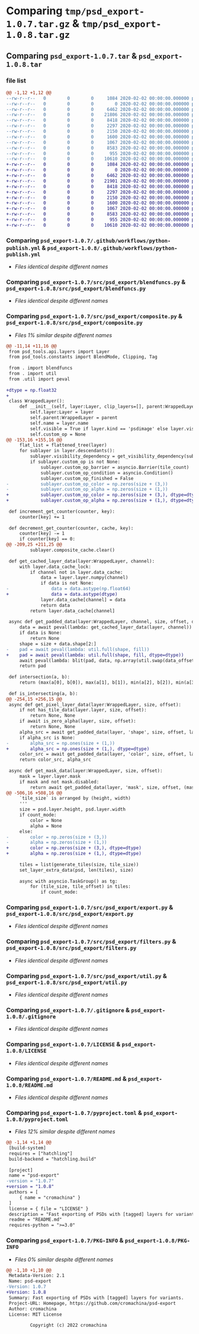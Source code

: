 # Comparing `tmp/psd_export-1.0.7.tar.gz` & `tmp/psd_export-1.0.8.tar.gz`

## Comparing `psd_export-1.0.7.tar` & `psd_export-1.0.8.tar`

### file list

```diff
@@ -1,12 +1,12 @@
--rw-r--r--   0        0        0     1084 2020-02-02 00:00:00.000000 psd_export-1.0.7/.github/workflows/python-publish.yml
--rw-r--r--   0        0        0        0 2020-02-02 00:00:00.000000 psd_export-1.0.7/src/psd_export/__init__.py
--rw-r--r--   0        0        0     6462 2020-02-02 00:00:00.000000 psd_export-1.0.7/src/psd_export/blendfuncs.py
--rw-r--r--   0        0        0    21806 2020-02-02 00:00:00.000000 psd_export-1.0.7/src/psd_export/composite.py
--rw-r--r--   0        0        0     8418 2020-02-02 00:00:00.000000 psd_export-1.0.7/src/psd_export/export.py
--rw-r--r--   0        0        0     2297 2020-02-02 00:00:00.000000 psd_export-1.0.7/src/psd_export/filters.py
--rw-r--r--   0        0        0     2150 2020-02-02 00:00:00.000000 psd_export-1.0.7/src/psd_export/util.py
--rw-r--r--   0        0        0     1600 2020-02-02 00:00:00.000000 psd_export-1.0.7/.gitignore
--rw-r--r--   0        0        0     1067 2020-02-02 00:00:00.000000 psd_export-1.0.7/LICENSE
--rw-r--r--   0        0        0     8583 2020-02-02 00:00:00.000000 psd_export-1.0.7/README.md
--rw-r--r--   0        0        0      955 2020-02-02 00:00:00.000000 psd_export-1.0.7/pyproject.toml
--rw-r--r--   0        0        0    10610 2020-02-02 00:00:00.000000 psd_export-1.0.7/PKG-INFO
+-rw-r--r--   0        0        0     1084 2020-02-02 00:00:00.000000 psd_export-1.0.8/.github/workflows/python-publish.yml
+-rw-r--r--   0        0        0        0 2020-02-02 00:00:00.000000 psd_export-1.0.8/src/psd_export/__init__.py
+-rw-r--r--   0        0        0     6462 2020-02-02 00:00:00.000000 psd_export-1.0.8/src/psd_export/blendfuncs.py
+-rw-r--r--   0        0        0    21901 2020-02-02 00:00:00.000000 psd_export-1.0.8/src/psd_export/composite.py
+-rw-r--r--   0        0        0     8418 2020-02-02 00:00:00.000000 psd_export-1.0.8/src/psd_export/export.py
+-rw-r--r--   0        0        0     2297 2020-02-02 00:00:00.000000 psd_export-1.0.8/src/psd_export/filters.py
+-rw-r--r--   0        0        0     2150 2020-02-02 00:00:00.000000 psd_export-1.0.8/src/psd_export/util.py
+-rw-r--r--   0        0        0     1600 2020-02-02 00:00:00.000000 psd_export-1.0.8/.gitignore
+-rw-r--r--   0        0        0     1067 2020-02-02 00:00:00.000000 psd_export-1.0.8/LICENSE
+-rw-r--r--   0        0        0     8583 2020-02-02 00:00:00.000000 psd_export-1.0.8/README.md
+-rw-r--r--   0        0        0      955 2020-02-02 00:00:00.000000 psd_export-1.0.8/pyproject.toml
+-rw-r--r--   0        0        0    10610 2020-02-02 00:00:00.000000 psd_export-1.0.8/PKG-INFO
```

### Comparing `psd_export-1.0.7/.github/workflows/python-publish.yml` & `psd_export-1.0.8/.github/workflows/python-publish.yml`

 * *Files identical despite different names*

### Comparing `psd_export-1.0.7/src/psd_export/blendfuncs.py` & `psd_export-1.0.8/src/psd_export/blendfuncs.py`

 * *Files identical despite different names*

### Comparing `psd_export-1.0.7/src/psd_export/composite.py` & `psd_export-1.0.8/src/psd_export/composite.py`

 * *Files 1% similar despite different names*

```diff
@@ -11,14 +11,16 @@
 from psd_tools.api.layers import Layer
 from psd_tools.constants import BlendMode, Clipping, Tag
 
 from . import blendfuncs
 from . import util
 from .util import peval
 
+dtype = np.float32
+
 class WrappedLayer():
     def __init__(self, layer:Layer, clip_layers=[], parent:WrappedLayer=None):
         self.layer:Layer = layer
         self.parent:WrappedLayer = parent
         self.name = layer.name
         self.visible = True if layer.kind == 'psdimage' else layer.visible
         self.custom_op = None
@@ -153,16 +155,16 @@
     flat_list = flattened_tree(layer)
     for sublayer in layer.descendants():
         sublayer.visibility_dependency = get_visibility_dependency(sublayer, possible_dependencies(sublayer, flat_list))
         if sublayer.custom_op is not None:
             sublayer.custom_op_barrier = asyncio.Barrier(tile_count)
             sublayer.custom_op_condition = asyncio.Condition()
             sublayer.custom_op_finished = False
-            sublayer.custom_op_color = np.zeros(size + (3,))
-            sublayer.custom_op_alpha = np.zeros(size + (1,))
+            sublayer.custom_op_color = np.zeros(size + (3,), dtype=dtype)
+            sublayer.custom_op_alpha = np.zeros(size + (1,), dtype=dtype)
 
 def increment_get_counter(counter, key):
     counter[key] += 1
 
 def decrement_get_counter(counter, cache, key):
     counter[key] -= 1
     if counter[key] == 0:
@@ -209,25 +211,25 @@
         sublayer.composite_cache.clear()
 
 def get_cached_layer_data(layer:WrappedLayer, channel):
     with layer.data_cache_lock:
         if channel not in layer.data_cache:
             data = layer.layer.numpy(channel)
             if data is not None:
-                data = data.astype(np.float64)
+                data = data.astype(dtype)
             layer.data_cache[channel] = data
             return data
         return layer.data_cache[channel]
 
 async def get_padded_data(layer:WrappedLayer, channel, size, offset, data_offset, fill=0.0):
     data = await peval(lambda: get_cached_layer_data(layer, channel))
     if data is None:
         return None
     shape = size + data.shape[2:]
-    pad = await peval(lambda: util.full(shape, fill))
+    pad = await peval(lambda: util.full(shape, fill, dtype=dtype))
     await peval(lambda: blit(pad, data, np.array(util.swap(data_offset)) - np.array(offset)))
     return pad
 
 def intersection(a, b):
     return (max(a[0], b[0]), max(a[1], b[1]), min(a[2], b[2]), min(a[3], b[3]))
 
 def is_intersecting(a, b):
@@ -254,15 +256,15 @@
 async def get_pixel_layer_data(layer:WrappedLayer, size, offset):
     if not has_tile_data(layer.layer, size, offset):
         return None, None
     if await is_zero_alpha(layer, size, offset):
         return None, None
     alpha_src = await get_padded_data(layer, 'shape', size, offset, layer.layer.offset)
     if alpha_src is None:
-        alpha_src = np.ones(size + (1,))
+        alpha_src = np.ones(size + (1,), dtype=dtype)
     color_src = await get_padded_data(layer, 'color', size, offset, layer.layer.offset)
     return color_src, alpha_src
 
 async def get_mask_data(layer:WrappedLayer, size, offset):
     mask = layer.layer.mask
     if mask and not mask.disabled:
         return await get_padded_data(layer, 'mask', size, offset, (mask.left, mask.top), mask.background_color / 255.0)
@@ -506,16 +508,16 @@
     `tile_size` is arranged by (height, width)
     '''
     size = psd.layer.height, psd.layer.width
     if count_mode:
         color = None
         alpha = None
     else:
-        color = np.zeros(size + (3,))
-        alpha = np.zeros(size + (1,))
+        color = np.zeros(size + (3,), dtype=dtype)
+        alpha = np.zeros(size + (1,), dtype=dtype)
 
     tiles = list(generate_tiles(size, tile_size))
     set_layer_extra_data(psd, len(tiles), size)
 
     async with asyncio.TaskGroup() as tg:
         for (tile_size, tile_offset) in tiles:
             if count_mode:
```

### Comparing `psd_export-1.0.7/src/psd_export/export.py` & `psd_export-1.0.8/src/psd_export/export.py`

 * *Files identical despite different names*

### Comparing `psd_export-1.0.7/src/psd_export/filters.py` & `psd_export-1.0.8/src/psd_export/filters.py`

 * *Files identical despite different names*

### Comparing `psd_export-1.0.7/src/psd_export/util.py` & `psd_export-1.0.8/src/psd_export/util.py`

 * *Files identical despite different names*

### Comparing `psd_export-1.0.7/.gitignore` & `psd_export-1.0.8/.gitignore`

 * *Files identical despite different names*

### Comparing `psd_export-1.0.7/LICENSE` & `psd_export-1.0.8/LICENSE`

 * *Files identical despite different names*

### Comparing `psd_export-1.0.7/README.md` & `psd_export-1.0.8/README.md`

 * *Files identical despite different names*

### Comparing `psd_export-1.0.7/pyproject.toml` & `psd_export-1.0.8/pyproject.toml`

 * *Files 12% similar despite different names*

```diff
@@ -1,14 +1,14 @@
 [build-system]
 requires = ["hatchling"]
 build-backend = "hatchling.build"
 
 [project]
 name = "psd-export"
-version = "1.0.7"
+version = "1.0.8"
 authors = [
     { name = "cromachina" }
 ]
 license = { file = "LICENSE" }
 description = "Fast exporting of PSDs with [tagged] layers for variants."
 readme = "README.md"
 requires-python = ">=3.0"
```

### Comparing `psd_export-1.0.7/PKG-INFO` & `psd_export-1.0.8/PKG-INFO`

 * *Files 0% similar despite different names*

```diff
@@ -1,10 +1,10 @@
 Metadata-Version: 2.1
 Name: psd-export
-Version: 1.0.7
+Version: 1.0.8
 Summary: Fast exporting of PSDs with [tagged] layers for variants.
 Project-URL: Homepage, https://github.com/cromachina/psd-export
 Author: cromachina
 License: MIT License
         
         Copyright (c) 2022 cromachina
```

